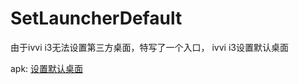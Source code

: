 # SetLauncherDefault
由于ivvi i3无法设置第三方桌面，特写了一个入口，
ivvi i3设置默认桌面

apk: [设置默认桌面](https://github.com/xiaowujiang/SetLauncherDefault/blob/trunk/app/app-release.apk)
